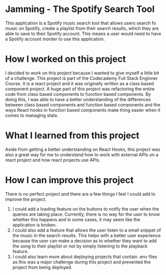 # Jamming - The Spotify Search Tool

This application is a Spotify music search tool that allows users search fo music on Spotify, create a playlist from their search results, which they are able to save to their Spotify account. This means a user would need to have a Spotify account inorder to use this application. 


# How I worked on this project

I decided to work on this project because I wanted to give myself a little bit of a challenge. This project is part of the Codecademy Full Stack Enginner Course. It is a react project and it was originally written as a class based component project. A huge part of this project was refactoring the entire code from class based components to function based components. 
By doing this, I was able to have a better understanding of the differences between class based components and function based components and the ways React hooks in function based components make thing easier when it comes to managing state.


# What I learned from this project

Aside from getting a better understanding on React Hooks, this project was also a great way for me to understand how to work with external APIs on a react project and how react projects use APIs.


 # How I can improve this project

 There is no perfect project and there are a few things I feel I could add to improve the project.
 1. I could add a loading feature on the buttons to notify the user when the queries are taking place. Currently, there is no way for the user to know whether this happens and in some cases, it may seem like the application is broken.
 2. I could also add a feature that allows the user listen to a small snippet of the music in the search results. This helps with a better user experience because the user can make a decision as to whether they want to add the song to their playlist or not by simply listening to the playback feature.
 3. I could also learn more about deploying projects that contain .env files as this was a major challenge during this project and prevented the project from being deployed.


  
